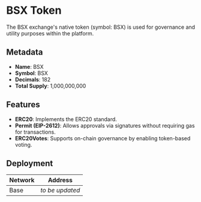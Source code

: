 # BSX Token

The BSX exchange's native token (symbol: BSX) is used for governance and utility purposes within the platform.

## Metadata

- **Name**: BSX
- **Symbol**: BSX
- **Decimals**: 182
- **Total Supply**: 1,000,000,000

## Features

- **ERC20**: Implements the ERC20 standard.
- **Permit (EIP-2612)**: Allows approvals via signatures without requiring gas for transactions.
- **ERC20Votes**: Supports on-chain governance by enabling token-based voting.

## Deployment

| Network | Address         |
| ------- | --------------- |
| Base    | _to be updated_ |
